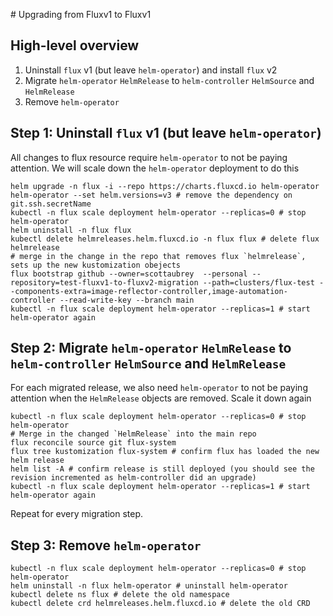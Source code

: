 # Upgrading from Fluxv1 to Fluxv1

## High-level overview

1. Uninstall `flux` v1 (but leave `helm-operator`) and install `flux` v2
2. Migrate `helm-operator` `HelmRelease` to `helm-controller` `HelmSource` and `HelmRelease`
3. Remove `helm-operator`

## Step 1: Uninstall `flux` v1 (but leave `helm-operator`)

All changes to flux resource require `helm-operator` to not be paying attention. We will scale down the `helm-operator` deployment to do this

```shell
helm upgrade -n flux -i --repo https://charts.fluxcd.io helm-operator helm-operator --set helm.versions=v3 # remove the dependency on git.ssh.secretName
kubectl -n flux scale deployment helm-operator --replicas=0 # stop helm-operator
helm uninstall -n flux flux
kubectl delete helmreleases.helm.fluxcd.io -n flux flux # delete flux helmrelease
# merge in the change in the repo that removes flux `helmrelease`, sets up the new kustomization obejects
flux bootstrap github --owner=scottaubrey  --personal --repository=test-fluxv1-to-fluxv2-migration --path=clusters/flux-test --components-extra=image-reflector-controller,image-automation-controller --read-write-key --branch main
kubectl -n flux scale deployment helm-operator --replicas=1 # start helm-operator again
```

## Step 2: Migrate `helm-operator` `HelmRelease` to `helm-controller` `HelmSource` and `HelmRelease`

For each migrated release, we also need `helm-operator` to not be paying attention when the `HelmRelease` objects are removed. Scale it down again

```shell
kubectl -n flux scale deployment helm-operator --replicas=0 # stop helm-operator
# Merge in the changed `HelmRelease` into the main repo
flux reconcile source git flux-system
flux tree kustomization flux-system # confirm flux has loaded the new helm release
helm list -A # confirm release is still deployed (you should see the revision incremented as helm-controller did an upgrade)
kubectl -n flux scale deployment helm-operator --replicas=1 # start helm-operator again
```

Repeat for every migration step.

## Step 3: Remove `helm-operator`

```shell
kubectl -n flux scale deployment helm-operator --replicas=0 # stop helm-operator
helm uninstall -n flux helm-operator # uninstall helm-operator
kubectl delete ns flux # delete the old namespace
kubectl delete crd helmreleases.helm.fluxcd.io # delete the old CRD
```
